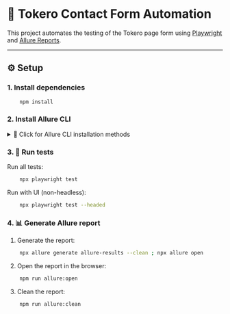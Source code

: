 # 🧪 Tokero Contact Form Automation

This project automates the testing of the Tokero page form using [Playwright](https://playwright.dev/) and [Allure Reports](https://docs.qameta.io/allure/).

---

## ⚙️ Setup

### 1. Install dependencies
```bash
    npm install
```
### 2. Install Allure CLI
<details> <summary>🔧 Click for Allure CLI installation methods</summary>
🟢 Method 1 – NPM (recommended)

```bash
    npm install -g allure-commandline --save-dev
```

🍏 Method 2 – Homebrew (for macOS)
```bash
    brew install allure
```
📦 Method 3 – Scoop (for Windows)
```bash
  scoop install allure
```
</details>

### 3. 🚀 Run tests
Run all tests:
```bash
    npx playwright test
```

Run with UI (non-headless):
```bash
    npx playwright test --headed
```
### 4. 📊 Generate Allure report
1. Generate the report:
```bash
    npx allure generate allure-results --clean ; npx allure open
```
2. Open the report in the browser:
```bash
    npm run allure:open
```
3. Clean the report:
```bash
    npm run allure:clean
